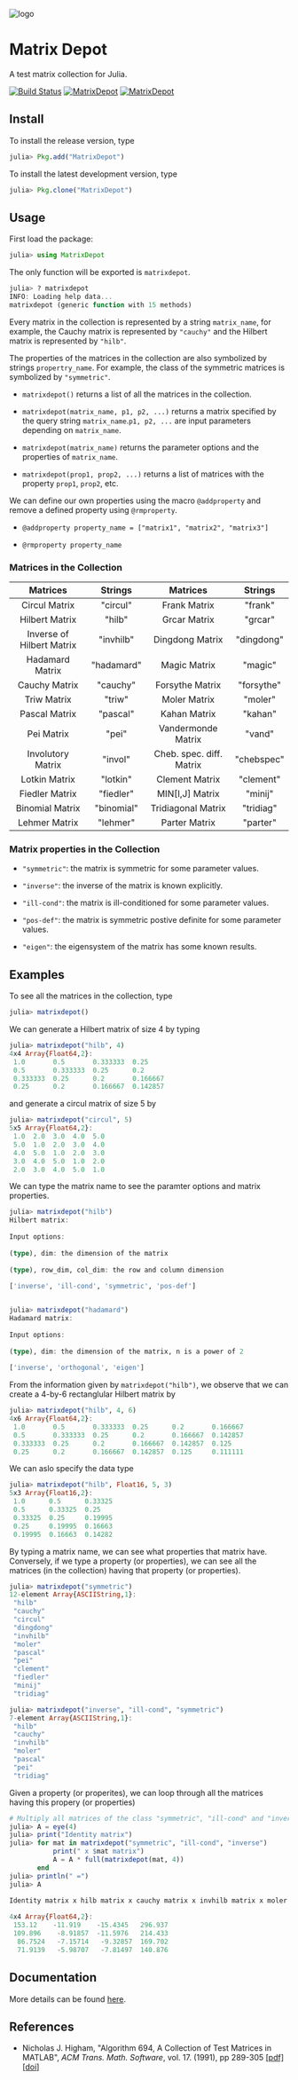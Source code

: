 ![logo](doc/matrixdepot.png)

# Matrix Depot 

A test matrix collection for Julia.

[![Build Status](https://travis-ci.org/weijianzhang/MatrixDepot.jl.svg?branch=master)](https://travis-ci.org/weijianzhang/MatrixDepot.jl)
[![MatrixDepot](http://pkg.julialang.org/badges/MatrixDepot_release.svg)](http://pkg.julialang.org/?pkg=MatrixDepot&ver=release)
[![MatrixDepot](http://pkg.julialang.org/badges/MatrixDepot_nightly.svg)](http://pkg.julialang.org/?pkg=MatrixDepot&ver=nightly)

  
## Install

To install the release version, type

```julia
julia> Pkg.add("MatrixDepot")
```
To install the latest development version, type

```julia
julia> Pkg.clone("MatrixDepot")
```

## Usage

First load the package:

```julia
julia> using MatrixDepot
```

The only function will be exported is `matrixdepot`.

```julia
julia> ? matrixdepot
INFO: Loading help data...
matrixdepot (generic function with 15 methods)
```

Every matrix in the collection is represented by a string `matrix_name`, for
example, the Cauchy matrix is represented by `"cauchy"` and the Hilbert matrix
is represented by `"hilb"`.

The properties of the matrices in the collection are also symbolized by strings
`propertry_name`. For example, the class of the symmetric matrices is symbolized
by `"symmetric"`.

* `matrixdepot()` returns a list of all the matrices in the collection.

* `matrixdepot(matrix_name, p1, p2, ...)` returns a matrix specified
by the query string `matrix_name`.`p1, p2, ...` are input parameters
depending on `matrix_name`.

* `matrixdepot(matrix_name)` returns the parameter options and the properties of
`matrix_name`.

* `matrixdepot(prop1, prop2, ...)` returns a list of matrices with the property
`prop1`, `prop2`, etc.

We can define our own properties using the macro `@addproperty` and 
remove a defined property using `@rmproperty`.

* `@addproperty property_name = ["matrix1", "matrix2", "matrix3"]`

* `@rmproperty property_name`

### Matrices in the Collection

| Matrices                  | Strings   | Matrices                 | Strings   |
|:-------------------------:|:---------:|:------------------------:|:---------:|
| Circul Matrix             | "circul"  | Frank Matrix             | "frank"   | 
| Hilbert Matrix            | "hilb"    | Grcar Matrix             | "grcar"   |
| Inverse of Hilbert Matrix | "invhilb" | Dingdong Matrix          | "dingdong"|
| Hadamard Matrix           | "hadamard"| Magic Matrix             | "magic"   |
| Cauchy Matrix             | "cauchy"  | Forsythe Matrix          | "forsythe"|
| Triw Matrix               | "triw"    | Moler Matrix             | "moler"   |
| Pascal Matrix             | "pascal"  | Kahan Matrix             | "kahan"   |
| Pei Matrix                | "pei"     | Vandermonde Matrix       | "vand"    |
| Involutory Matrix         | "invol"   | Cheb. spec. diff. Matrix | "chebspec"| 
| Lotkin Matrix             | "lotkin"  | Clement Matrix           | "clement" |
| Fiedler Matrix            | "fiedler" | MIN[I,J] Matrix          | "minij"   |
| Binomial Matrix           | "binomial"| Tridiagonal Matrix       | "tridiag" |
| Lehmer Matrix             | "lehmer"  | Parter Matrix            | "parter"  |

### Matrix properties in the Collection

* `"symmetric"`: the matrix is symmetric for some parameter values.

* `"inverse"`: the inverse of the matrix is known explicitly.

* `"ill-cond"`: the matrix is ill-conditioned for some parameter values.

* `"pos-def"`: the matrix is symmetric postive definite for some parameter values.

* `"eigen"`: the eigensystem of the matrix has some known results.

## Examples

To see all the matrices in the collection, type

```julia
julia> matrixdepot()
```

We can generate a Hilbert matrix of size 4 by typing

```julia
julia> matrixdepot("hilb", 4)
4x4 Array{Float64,2}:
 1.0       0.5       0.333333  0.25    
 0.5       0.333333  0.25      0.2     
 0.333333  0.25      0.2       0.166667
 0.25      0.2       0.166667  0.142857
```

and generate a circul matrix of size 5 by

```julia
julia> matrixdepot("circul", 5)
5x5 Array{Float64,2}:
 1.0  2.0  3.0  4.0  5.0
 5.0  1.0  2.0  3.0  4.0
 4.0  5.0  1.0  2.0  3.0
 3.0  4.0  5.0  1.0  2.0
 2.0  3.0  4.0  5.0  1.0
```

We can type the matrix name to see the paramter options and matrix
properties.

```julia
julia> matrixdepot("hilb")
Hilbert matrix: 
                  
Input options: 
                  
(type), dim: the dimension of the matrix
                  
(type), row_dim, col_dim: the row and column dimension 
                  
['inverse', 'ill-cond', 'symmetric', 'pos-def']


julia> matrixdepot("hadamard")
Hadamard matrix: 
                  
Input options: 
                  
(type), dim: the dimension of the matrix, n is a power of 2 
                  
['inverse', 'orthogonal', 'eigen']
```

From the information given by `matrixdepot("hilb")`, we observe that we
can create a 4-by-6 rectanglular Hilbert matrix by

```julia
julia> matrixdepot("hilb", 4, 6)
4x6 Array{Float64,2}:
 1.0       0.5       0.333333  0.25      0.2       0.166667
 0.5       0.333333  0.25      0.2       0.166667  0.142857
 0.333333  0.25      0.2       0.166667  0.142857  0.125   
 0.25      0.2       0.166667  0.142857  0.125     0.111111
```

We can aslo specify the data type

```julia
julia> matrixdepot("hilb", Float16, 5, 3)
5x3 Array{Float16,2}:
 1.0      0.5      0.33325
 0.5      0.33325  0.25   
 0.33325  0.25     0.19995
 0.25     0.19995  0.16663
 0.19995  0.16663  0.14282
```

By typing a matrix name, we can see what properties that matrix have.
Conversely, if we type a property (or properties), we can see all the 
matrices (in the collection) having that property (or properties).

```julia
julia> matrixdepot("symmetric")
12-element Array{ASCIIString,1}:
 "hilb"    
 "cauchy"  
 "circul"  
 "dingdong"
 "invhilb" 
 "moler"   
 "pascal"  
 "pei"     
 "clement" 
 "fiedler" 
 "minij"   
 "tridiag" 

julia> matrixdepot("inverse", "ill-cond", "symmetric")
7-element Array{ASCIIString,1}:
 "hilb"   
 "cauchy" 
 "invhilb"
 "moler"  
 "pascal" 
 "pei"    
 "tridiag"
```  

Given a property (or properites), we can loop through all the matrices 
having this propery (or properties)

```julia
# Multiply all matrices of the class "symmetric", "ill-cond" and "inverse".
julia> A = eye(4)
julia> print("Identity matrix")
julia> for mat in matrixdepot("symmetric", "ill-cond", "inverse")
           print(" x $mat matrix")
           A = A * full(matrixdepot(mat, 4))
       end
julia> println(" =")
julia> A
   
Identity matrix x hilb matrix x cauchy matrix x invhilb matrix x moler matrix x pascal matrix x pei matrix x tridiag matrix =

4x4 Array{Float64,2}:
 153.12    -11.919    -15.4345   296.937
 109.896    -8.91857  -11.5976   214.433
  86.7524   -7.15714   -9.32857  169.702
  71.9139   -5.98707   -7.81497  140.876 
```

## Documentation

More details can be found [here](http://nbviewer.ipython.org/github/weijianzhang/MatrixDepot.jl/blob/master/doc/juliadoc.ipynb).

## References

- Nicholas J. Higham,
  "Algorithm 694, A Collection of Test Matrices in MATLAB",
  *ACM Trans. Math. Software*,
  vol. 17. (1991), pp 289-305
  [[pdf]](http://www.maths.manchester.ac.uk/~higham/narep/narep172.pdf)
  [[doi]](https://dx.doi.org/10.1145/114697.116805)